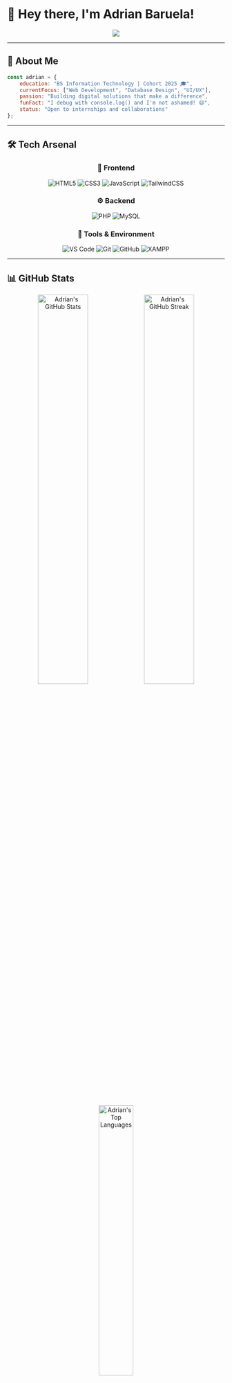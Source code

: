 # 🚀 Hey there, I'm Adrian Baruela! 

<div align="center">
  <img src="https://readme-typing-svg.demolab.com/?lines=BSIT+Student+%7C+Class+of+2025;Web+Developer+in+the+Making;PHP+%26+Frontend+Enthusiast;Always+Learning+Something+New!&font=Fira%20Code&center=true&width=440&height=45&color=00d4aa&vCenter=true&pause=1000&size=22" />
</div>

---

## 🎯 About Me

```javascript
const adrian = {
    education: "BS Information Technology | Cohort 2025 🎓",
    currentFocus: ["Web Development", "Database Design", "UI/UX"],
    passion: "Building digital solutions that make a difference",
    funFact: "I debug with console.log() and I'm not ashamed! 😄",
    status: "Open to internships and collaborations"
};
```

---

## 🛠️ Tech Arsenal

<div align="center">

### 🎨 Frontend
![HTML5](https://img.shields.io/badge/HTML5-E34F26?style=for-the-badge&logo=html5&logoColor=white)
![CSS3](https://img.shields.io/badge/CSS3-1572B6?style=for-the-badge&logo=css3&logoColor=white)
![JavaScript](https://img.shields.io/badge/JavaScript-F7DF1E?style=for-the-badge&logo=javascript&logoColor=black)
![TailwindCSS](https://img.shields.io/badge/Tailwind_CSS-38B2AC?style=for-the-badge&logo=tailwind-css&logoColor=white)

### ⚙️ Backend
![PHP](https://img.shields.io/badge/PHP-777BB4?style=for-the-badge&logo=php&logoColor=white)
![MySQL](https://img.shields.io/badge/MySQL-005C84?style=for-the-badge&logo=mysql&logoColor=white)

### 🔧 Tools & Environment
![VS Code](https://img.shields.io/badge/Visual_Studio_Code-0078D4?style=for-the-badge&logo=visual%20studio%20code&logoColor=white)
![Git](https://img.shields.io/badge/Git-F05032?style=for-the-badge&logo=git&logoColor=white)
![GitHub](https://img.shields.io/badge/GitHub-100000?style=for-the-badge&logo=github&logoColor=white)
![XAMPP](https://img.shields.io/badge/Xampp-F37623?style=for-the-badge&logo=xampp&logoColor=white)

</div>

---

## 📊 GitHub Stats

<div align="center">
  <img src="https://github-readme-stats.vercel.app/api?username=adrianbaruela18-star&theme=tokyonight&show_icons=true&hide_border=true&count_private=true" alt="Adrian's GitHub Stats" width="48%" />
  <img src="https://github-readme-streak-stats.herokuapp.com/?user=adrianbaruela18-star&theme=tokyonight&hide_border=true" alt="Adrian's GitHub Streak" width="48%" />
</div>

<div align="center">
  <img src="https://github-readme-stats.vercel.app/api/top-langs/?username=adrianbaruela18-star&theme=tokyonight&show_icons=true&hide_border=true&layout=compact" alt="Adrian's Top Languages" width="40%" />
</div>

---

## 🎯 Current Learning Goals

- 🔥 Mastering advanced PHP frameworks (Laravel)
- ⚡ Exploring modern JavaScript frameworks (React/Vue)
- 🎨 Improving UI/UX design skills
- 📱 Getting into mobile-first responsive design
- 🔐 Learning about web security best practices

---

## 🌟 Featured Projects

<div align="center">

| 🚀 Project | 💻 Tech Stack | 🔗 Links |
|------------|---------------|----------|
| **Portfolio Website** | HTML, CSS, JavaScript, Tailwind | [🌐 Live Demo](https://adrianbaruela18-star.github.io/) |
| **BSIT Coursework** | PHP, MySQL, HTML/CSS | [📁 Repository](#) |
| **Coming Soon...** | 🔨 In Development | [⏳ Stay Tuned](#) |

</div>

---

## 📬 Let's Connect!

<div align="center">

[![Email](https://img.shields.io/badge/Email-D14836?style=for-the-badge&logo=gmail&logoColor=white)](mailto:adrianbaruela18@gmail.com)
[![Portfolio](https://img.shields.io/badge/Portfolio-000000?style=for-the-badge&logo=vercel&logoColor=white)](https://adrianbaruela18-star.github.io/)
[![GitHub](https://img.shields.io/badge/GitHub-100000?style=for-the-badge&logo=github&logoColor=white)](https://github.com/adrianbaruela18-star)

</div>

---

<div align="center">
  
### 💡 *"Code is like humor. When you have to explain it, it's bad."* 

**Thanks for stopping by! Let's build something amazing together! 🚀**

<img src="https://komarev.com/ghpvc/?username=adrianbaruela18-star&color=blueviolet&style=for-the-badge&label=PROFILE+VIEWS" alt="Profile Views" />

</div>

---

<div align="center">
  <img src="https://capsule-render.vercel.app/api?type=waving&color=gradient&customColorList=6,11,20&height=100&section=footer&animation=twinkling" width="100%"/>
</div>
